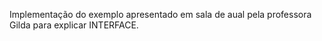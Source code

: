 Implementação do exemplo apresentado em sala de aual pela professora Gilda para explicar INTERFACE. 
